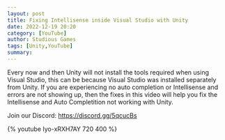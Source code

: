 ```yaml
---
layout: post
title: Fixing Intellisense inside Visual Studio with Unity
date: 2022-12-19 20:20
category: [YouTube]
author: Studious Games
tags: [Unity,YouTube]
summary: 
---
```


Every now and then Unity will not install the tools required when using Visual Studio, this can be because Visual Studio was installed separately from Unity. If you are experiencing no auto completion or Intellisense and errors are not showing up, then the fixes in this video will help you fix the Intellisense and Auto Completition not working with Unity.

Join our Discord: https://discord.gg/5qcucBs

{% youtube Iyo-xRXH7AY 720 400 %}

